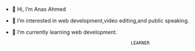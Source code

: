 - 👋 Hi, I’m Anas Ahmed
- 👀 I’m interested in web development,video editing,and public speaking.
- 🌱 I’m currently learning web development.
      
                                                  LEARNER
